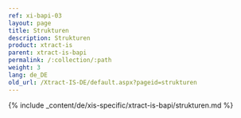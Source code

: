 ```yaml
---
ref: xi-bapi-03
layout: page
title: Strukturen
description: Strukturen
product: xtract-is
parent: xtract-is-bapi
permalink: /:collection/:path
weight: 3
lang: de_DE
old_url: /Xtract-IS-DE/default.aspx?pageid=strukturen
---
```

{% include _content/de/xis-specific/xtract-is-bapi/strukturen.md %}
